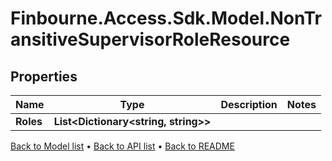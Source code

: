 # Finbourne.Access.Sdk.Model.NonTransitiveSupervisorRoleResource

## Properties

Name | Type | Description | Notes
------------ | ------------- | ------------- | -------------
**Roles** | **List&lt;Dictionary&lt;string, string&gt;&gt;** |  | 

[Back to Model list](../README.md#documentation-for-models) &#8226; [Back to API list](../README.md#documentation-for-api-endpoints) &#8226; [Back to README](../README.md)

